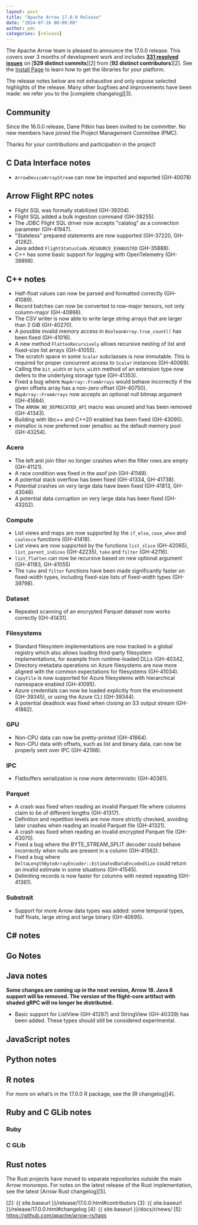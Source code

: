 ```yaml
---
layout: post
title: "Apache Arrow 17.0.0 Release"
date: "2024-07-16 00:00:00"
author: pmc
categories: [release]
---
```

<!--
{% comment %}
Licensed to the Apache Software Foundation (ASF) under one or more
contributor license agreements.  See the NOTICE file distributed with
this work for additional information regarding copyright ownership.
The ASF licenses this file to you under the Apache License, Version 2.0
(the "License"); you may not use this file except in compliance with
the License.  You may obtain a copy of the License at

http://www.apache.org/licenses/LICENSE-2.0

Unless required by applicable law or agreed to in writing, software
distributed under the License is distributed on an "AS IS" BASIS,
WITHOUT WARRANTIES OR CONDITIONS OF ANY KIND, either express or implied.
See the License for the specific language governing permissions and
limitations under the License.
{% endcomment %}
-->


The Apache Arrow team is pleased to announce the 17.0.0 release. This covers
over 3 months of development work and includes [**331 resolved issues**][1]
on [**529 distinct commits**][2] from [**92 distinct contributors**][2].
See the [Install Page](https://arrow.apache.org/install/)
to learn how to get the libraries for your platform.

The release notes below are not exhaustive and only expose selected highlights
of the release. Many other bugfixes and improvements have been made: we refer
you to the [complete changelog][3].

## Community

Since the 16.0.0 release, Dane Pitkin has been invited to be committer.
No new members have joined the Project Management Committee (PMC).

Thanks for your contributions and participation in the project!

## C Data Interface notes

 - `ArrowDeviceArrayStream` can now be imported and exported (GH-40078)
## Arrow Flight RPC notes

- Flight SQL was formally stabilized (GH-39204).
- Flight SQL added a bulk ingestion command (GH-38255).
- The JDBC Flight SQL driver now accepts "catalog" as a connection parameter (GH-41947).
- "Stateless" prepared statements are now supported (GH-37220, GH-41262).
- Java added `FlightStatusCode.RESOURCE_EXHAUSTED` (GH-35888).
- C++ has some basic support for logging with OpenTelemetry (GH-39898).

## C++ notes

- Half-float values can now be parsed and formatted correctly (GH-41089).
- Record batches can now be converted to row-major tensors, not only column-major (GH-40866).
- The CSV writer is now able to write large string arrays that are larger than
  2 GiB (GH-40270).
- A possible invalid memory access in `BooleanArray.true_count()` has been fixed (GH-41016).
- A new method `FlattenRecursively` allows recursive nesting of list and
  fixed-size list arrays (GH-41055).
- The scratch space in some `Scalar` subclasses is now immutable. This is required
  for proper concurrent access to `Scalar` instances (GH-40069).
- Calling the `bit_width` or `byte_width` method of an extension type now defers
  to the underlying storage type (GH-41353).
- Fixed a bug where `MapArray::FromArrays` would behave incorrectly if the given
  offsets array has a non-zero offset (GH-40750).
- `MapArray::FromArrays` now accepts an optional null bitmap argument
  (GH-41684).
- The `ARROW_NO_DEPRECATED_API` macro was unused and has been removed (GH-41343).
- Building with libc++ and C++20 enabled has been fixed (GH-43095).
- mimalloc is now preferred over jemalloc as the default memory pool (GH-43254).

### Acero

- The left anti join filter no longer crashes when the filter rows are empty (GH-41121).
- A race condition was fixed in the asof join (GH-41149).
- A potential stack overflow has been fixed (GH-41334, GH-41738).
- Potential crashes on very large data have been fixed (GH-41813, GH-43046).
- A potential data corruption on very large data has been fixed (GH-43202).

### Compute

- List views and maps are now supported by the `if_else`, `case_when` and
  `coalesce` functions (GH-41418).
- List views are now supported by the functions `list_slice` (GH-42065),
  `list_parent_indices` (GH-42235), `take` and `filter` (GH-42116).
- `list_flatten` can now be recursive based on new optional argument
  (GH-41183, GH-41055)
- The `take` and `filter` functions have been made significantly faster on fixed-width
  types, including fixed-size lists of fixed-width types (GH-39798).

### Dataset

- Repeated scanning of an encrypted Parquet dataset now works correctly (GH-41431).

### Filesystems

- Standard filesystem implementations are now tracked in a global registry which
  also allows loading third-party filesystem implementations, for example from
  runtime-loaded DLLs (GH-40342,
- Directory metadata operations on Azure filesystems are now more aligned with
  the common expectations for filesystems (GH-41034).
- `CopyFile` is now supported for Azure filesystems with hierarchical namespace
  enabled (GH-41095).
- Azure credentials can now be loaded explicitly from the environment (GH-39345),
  or using the Azure CLI (GH-39344).
- A potential deadlock was fixed when closing an S3 output stream (GH-41862).

### GPU

- Non-CPU data can now be pretty-printed (GH-41664).
- Non-CPU data with offsets, such as list and binary data, can now be properly
  sent over IPC (GH-42198).

### IPC

- Flatbuffers serialization is now more deterministic (GH-40361).

### Parquet

- A crash was fixed when reading an invalid Parquet file where columns claim to
  be of different lengths (GH-41317).
- Definition and repetition levels are now more strictly checked, avoiding later
  crashes when reading an invalid Parquet file (GH-41321).
- A crash was fixed when reading an invalid encrypted Parquet file (GH-43070).
- Fixed a bug where the BYTE_STREAM_SPLIT decoder could behave incorrectly
  when nulls are present in a column (GH-41562).
- Fixed a bug where `DeltaLengthByteArrayEncoder::EstimatedDataEncodedSize` could
  return an invalid estimate in some situations (GH-41545).
- Delimiting records is now faster for columns with nested repeating (GH-41361).

### Substrait

- Support for more Arrow data types was added: some temporal types, half floats,
  large string and large binary (GH-40695).

## C# notes

## Go Notes

## Java notes

**Some changes are coming up in the next version, Arrow 18. Java 8 support will be removed. The version of the flight-core artifact with shaded gRPC will no longer be distributed.**
 
- Basic support for ListView (GH-41287) and StringView (GH-40339) has been added. These types should still be considered experimental. 

## JavaScript notes

## Python notes

## R notes

For more on what’s in the 17.0.0 R package, see the [R changelog][4].

## Ruby and C GLib notes

### Ruby

### C GLib

## Rust notes

The Rust projects have moved to separate repositories outside the
main Arrow monorepo. For notes on the latest release of the Rust
implementation, see the latest [Arrow Rust changelog][5].

[1]: https://github.com/apache/arrow/milestone/62?closed=1
[2]: {{ site.baseurl }}/release/17.0.0.html#contributors
[3]: {{ site.baseurl }}/release/17.0.0.html#changelog
[4]: {{ site.baseurl }}/docs/r/news/
[5]: https://github.com/apache/arrow-rs/tags
